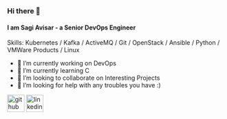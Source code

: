 ### Hi there 👋
#### I am Sagi Avisar - a Senior DevOps Engineer

Skills: Kubernetes / Kafka / ActiveMQ / Git / OpenStack / Ansible / Python / VMWare Products / Linux

- 🔭 I’m currently working on DevOps 
- 🌱 I’m currently learning C 
- 👯 I’m looking to collaborate on Interesting Projects 
- 🤔 I’m looking for help with any troubles you have :) 


[<img src='https://cdn.jsdelivr.net/npm/simple-icons@3.0.1/icons/github.svg' alt='github' height='40'>](https://github.com/https://github.com/sagiavisar)  [<img src='https://cdn.jsdelivr.net/npm/simple-icons@3.0.1/icons/linkedin.svg' alt='linkedin' height='40'>](https://www.linkedin.com/in/https://www.linkedin.com/in/sagi-a-ba5145158//)  

